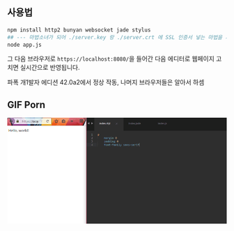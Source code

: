 사용법
------

```bash
npm install http2 bunyan websocket jade stylus
## --- 마법소녀가 되어 ./server.key 랑 ./server.crt 에 SSL 인증서 넣는 마법을 시전 --- ##
node app.js
```
그 다음 브라우저로 `https://localhost:8080/`을 들어간 다음 에디터로 웹페이지 고치면 실시간으로 반영됩니다.

파폭 개1발자 에디션 42.0a2에서 정상 작동, 나머지 브라우저들은 알아서 하셈

GIF Porn
--------

![](./porn.gif)
